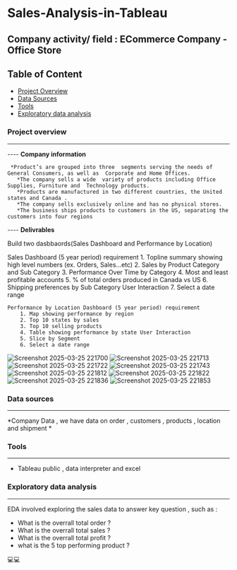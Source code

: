 # Sales-Analysis-in-Tableau

## Company activity/ field : ECommerce Company - Office Store

## Table of Content
-  [Project Overview](#project-overview)
-  [Data Sources](#data-sources)
-  [Tools](#tools)
-  [Exploratory data analysis](#exploratory-data-analysis)
 
### Project overview
---

---- **Company information**

     *Product’s are grouped into three  segments serving the needs of  General Consumers, as well as  Corporate and Home Offices.
	   *The company sells a wide  variety of products including Office Supplies, Furniture and  Technology products.
	   *Products are manufactured in two different countries, the United states and Canada .
	   *The company sells exclusively online and has no physical stores.
	   *The business ships products to customers in the US, separating the customers into four regions
 
---- **Delivrables**

Build two dasbbaords(Sales Dashboard and  Performance by Location)

Sales Dashboard (5 year period) requirement 
		1. Topline summary showing high level numbers (ex. Orders, Sales…etc)
		2. Sales by Product Category and Sub Category
		3. Performance Over Time by Category
		4. Most and least profitable accounts
		5. % of total orders produced in Canada vs US
		6. Shipping preferences by Sub Category User Interaction
		7. Select a date range

	Performance by Location Dashboard (5 year period) requirement
		1. Map showing performance by region
		2. Top 10 states by sales
		3. Top 10 selling products
		4. Table showing performance by state User Interaction
		5. Slice by Segment
		6. Select a date range
  
![Screenshot 2025-03-25 221700](https://github.com/user-attachments/assets/e43907d7-399a-4412-b656-9c4cff511f7d)
![Screenshot 2025-03-25 221713](https://github.com/user-attachments/assets/4b3043a6-7e8f-4564-8ee8-9e6b672ddfba)
![Screenshot 2025-03-25 221722](https://github.com/user-attachments/assets/6cf0b992-9055-4199-b427-721714586a55)
![Screenshot 2025-03-25 221743](https://github.com/user-attachments/assets/181b6e88-feb9-4e58-b2bf-32ebcb5a91ca)
![Screenshot 2025-03-25 221812](https://github.com/user-attachments/assets/b8dace9c-2d03-401d-aa8b-39bd0915a7f9)
![Screenshot 2025-03-25 221822](https://github.com/user-attachments/assets/1f27deec-5659-4843-9d39-b1c43a506671)
![Screenshot 2025-03-25 221836](https://github.com/user-attachments/assets/02e49c2c-3b38-4ee8-bbdf-65f349ff0f30)
![Screenshot 2025-03-25 221853](https://github.com/user-attachments/assets/29c9d984-66c0-42d2-9500-ac8cd3cb45a7)


 ### Data sources
 ---
 *Company  Data , we have data on order , customers , products , location and shipment *


### Tools
---
   - 	Tableau public , data interpreter  and excel


### Exploratory data analysis
---

EDA involved exploring  the sales data to  answer key question , such as :

  - What is the overrall  total order  ?
  - What is the overrall  total sales  ?
  - What is the overrall  total profit  ?
  - what is the 5 top performing product  ?



💻💻  


